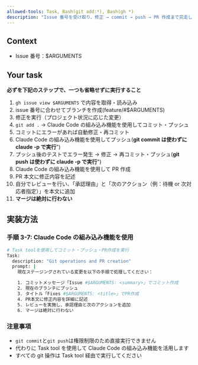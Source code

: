 ```yaml
---
allowed-tools: Task, Bash(git add:*), Bash(gh *)
description: "Issue 番号を受け取り、修正 → commit → push → PR 作成まで完走します（マージはしません）"
---
```


## Context

- Issue 番号：$ARGUMENTS

## Your task

**必ずを下記のステップで、一つも省略せずに実行すること**

1. `gh issue view $ARGUMENTS` で内容を取得・読み込み
2. issue 番号に合わせてブランチを作成(feature/#$ARGUMENTS)
3. 修正を実行（プロジェクト状況に応じた変更）
4. `git add .` → Claude Code の組み込み機能を使用してコミット・プッシュ
5. コミットにエラーがあれば自動修正・再コミット
6. Claude Code の組み込み機能を使用してプッシュ(**git commit は使わずに claude -p で実行**")
7. プッシュ後のテストでエラー発生 → 修正 → 再コミット・プッシュ(**git push は使わずに claude -p で実行**")
8. Claude Code の組み込み機能を使用して PR 作成
9. PR 本文に修正内容を記述
10. 自分でレビューを行い、「承認理由」と「次のアクション（例：待機 or 次対応者指定）」を本文に追加
11. **マージは絶対に行わない**

## 実装方法

### 手順 3-7: Claude Code の組み込み機能を使用

```bash
# Task toolを使用してコミット・プッシュ・PR作成を実行
Task:
  description: "Git operations and PR creation"
  prompt: |
    現在ステージングされている変更を以下の手順で処理してください：

    1. コミットメッセージ「Issue #$ARGUMENTS: <summary>」でコミット作成
    2. 現在のブランチにプッシュ
    3. タイトル「Fixes #$ARGUMENTS: <title>」でPR作成
    4. PR本文に修正内容を詳細に記述
    5. レビューを実施し、承認理由と次のアクションを追加
    6. マージは絶対に行わない
```

### 注意事項

- `git commit`と`git push`は権限制限のため直接実行できません
- 代わりに Task tool を使用して Claude Code の組み込み機能を活用します
- すべての git 操作は Task tool 経由で実行してください
